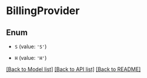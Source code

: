 # BillingProvider


## Enum

* `S` (value: `'S'`)

* `H` (value: `'H'`)

[[Back to Model list]](../README.md#documentation-for-models) [[Back to API list]](../README.md#documentation-for-api-endpoints) [[Back to README]](../README.md)


